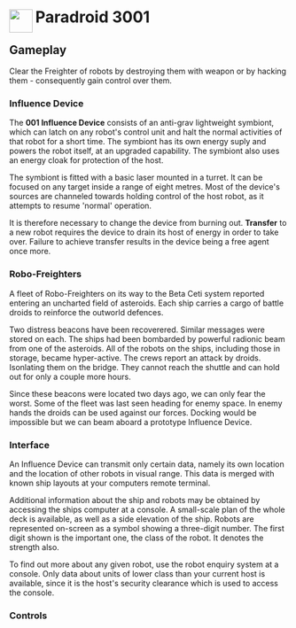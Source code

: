 
<h1>
	<img src="~/icon.svg" style="float: left; width: 42px; margin: 3px 5px 0 0;">
	Paradroid 3001
</h1>

## Gameplay
Clear the Freighter of robots by destroying them with weapon or by hacking them - consequently gain control over them.


### Influence Device
The **001 Influence Device** consists of an anti-grav lightweight symbiont, which can latch on any robot's control
unit and halt the normal activities of that robot for a short time. The symbiont has its own energy suply and 
powers the robot itself, at an upgraded capability. The symbiont also uses an energy cloak for protection of the host.

The symbiont is fitted with a basic laser mounted in a turret. It can be focused on any target inside a range
of eight metres. Most of the device's sources are channeled towards holding control of the host robot, as it 
attempts to resume 'normal' operation.

It is therefore necessary to change the device from burning out. **Transfer** to a new robot requires the device to
drain its host of energy in order to take over. Failure to achieve transfer results in the device being a 
free agent once more.


### Robo-Freighters
A fleet of Robo-Freighters on its way to the Beta Ceti system reported entering an uncharted field of asteroids.
Each ship carries a cargo of battle droids to reinforce the outworld defences.

Two distress beacons have been recoverered. Similar messages were stored on each. The ships had been bombarded 
by powerful radionic beam from one of the asteroids.
All of the robots on the ships, including those in storage, became hyper-active. The crews report an attack by droids.
Isonlating them on the bridge. They cannot reach the shuttle and can hold out for only a couple more hours.

Since these beacons were located two days ago, we can only fear the worst.
Some of the fleet was last seen heading for enemy space. In enemy hands the droids can be used against our forces.
Docking would be impossible but we can beam aboard a prototype Influence Device.


### Interface
An Influence Device can transmit only certain data, namely its own location and the location of other robots 
in visual range. This data is merged with known ship layouts at your computers remote terminal.

Additional information about the ship and robots may be obtained by accessing the ships computer at a console.
A small-scale plan of the whole deck is available, as well as a side elevation of the ship.
Robots are represented on-screen as a symbol showing a three-digit number. The first digit shown is the 
important one, the class of the robot. It denotes the strength also.

To find out more about any given robot, use the robot enquiry system at a console. Only data about units of 
lower class than your current host is available, since it is the host's security clearance which is used to access the console.


### Controls


